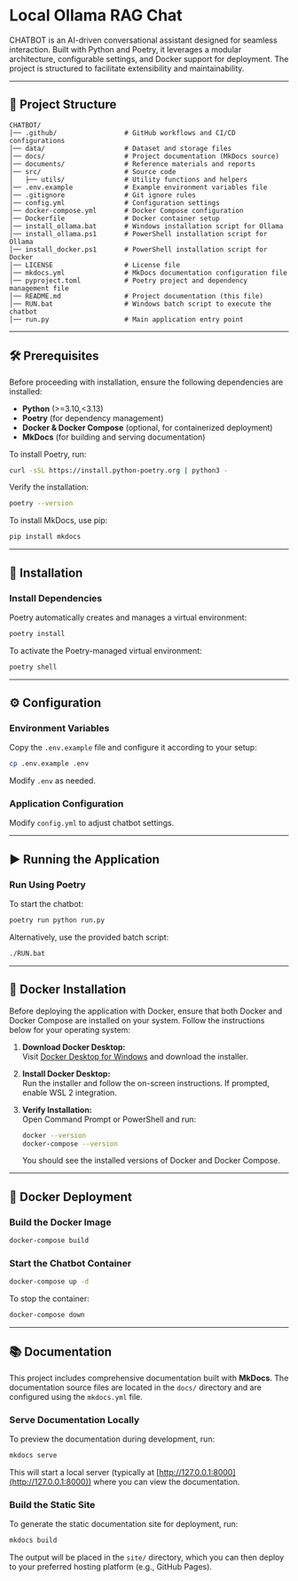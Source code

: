 # Local Ollama RAG Chat

CHATBOT is an AI-driven conversational assistant designed for seamless interaction. Built with Python and Poetry, it leverages a modular architecture, configurable settings, and Docker support for deployment. The project is structured to facilitate extensibility and maintainability.

---

## 📂 Project Structure
```
CHATBOT/
│── .github/                 # GitHub workflows and CI/CD configurations
│── data/                    # Dataset and storage files
│── docs/                    # Project documentation (MkDocs source)
│── documents/               # Reference materials and reports
│── src/                     # Source code
│   ├── utils/               # Utility functions and helpers
│── .env.example             # Example environment variables file
│── .gitignore               # Git ignore rules
│── config.yml               # Configuration settings
│── docker-compose.yml       # Docker Compose configuration
│── Dockerfile               # Docker container setup
│── install_ollama.bat       # Windows installation script for Ollama
│── install_ollama.ps1       # PowerShell installation script for Ollama
│── install_docker.ps1       # PowerShell installation script for Docker
│── LICENSE                  # License file
│── mkdocs.yml               # MkDocs documentation configuration file
│── pyproject.toml           # Poetry project and dependency management file
│── README.md                # Project documentation (this file)
│── RUN.bat                  # Windows batch script to execute the chatbot
│── run.py                   # Main application entry point
```

---

## 🛠 Prerequisites
Before proceeding with installation, ensure the following dependencies are installed:

- **Python** (>=3.10,<3.13)
- **Poetry** (for dependency management)
- **Docker & Docker Compose** (optional, for containerized deployment)
- **MkDocs** (for building and serving documentation)

To install Poetry, run:
```bash
curl -sSL https://install.python-poetry.org | python3 -
```

Verify the installation:
```bash
poetry --version
```

To install MkDocs, use pip:
```bash
pip install mkdocs
```

---

## 🚀 Installation

### Install Dependencies
Poetry automatically creates and manages a virtual environment:
```bash
poetry install
```

To activate the Poetry-managed virtual environment:
```bash
poetry shell
```

---

## ⚙️ Configuration

### Environment Variables
Copy the `.env.example` file and configure it according to your setup:
```bash
cp .env.example .env
```
Modify `.env` as needed.

### Application Configuration
Modify `config.yml` to adjust chatbot settings.

---

## ▶️ Running the Application

### Run Using Poetry
To start the chatbot:
```bash
poetry run python run.py
```

Alternatively, use the provided batch script:
```bash
./RUN.bat
```

---

## 🐳 Docker Installation

Before deploying the application with Docker, ensure that both Docker and Docker Compose are installed on your system. Follow the instructions below for your operating system:

1. **Download Docker Desktop:**  
   Visit [Docker Desktop for Windows](https://www.docker.com/products/docker-desktop) and download the installer.

2. **Install Docker Desktop:**  
   Run the installer and follow the on-screen instructions. If prompted, enable WSL 2 integration.

3. **Verify Installation:**  
   Open Command Prompt or PowerShell and run:
   ```bash
   docker --version
   docker-compose --version
   ```
   You should see the installed versions of Docker and Docker Compose.

---

## 🐳 Docker Deployment

### Build the Docker Image
```bash
docker-compose build
```

### Start the Chatbot Container
```bash
docker-compose up -d
```
To stop the container:
```bash
docker-compose down
```

---

## 📚 Documentation

This project includes comprehensive documentation built with **MkDocs**. The documentation source files are located in the `docs/` directory and are configured using the `mkdocs.yml` file.

### Serve Documentation Locally
To preview the documentation during development, run:
```bash
mkdocs serve
```
This will start a local server (typically at [http://127.0.0.1:8000](http://127.0.0.1:8000)) where you can view the documentation.

### Build the Static Site
To generate the static documentation site for deployment, run:
```bash
mkdocs build
```
The output will be placed in the `site/` directory, which you can then deploy to your preferred hosting platform (e.g., GitHub Pages).

